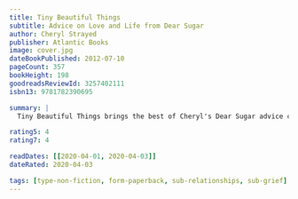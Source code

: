 ```yaml
---
title: Tiny Beautiful Things
subtitle: Advice on Love and Life from Dear Sugar
author: Cheryl Strayed
publisher: Atlantic Books
image: cover.jpg
dateBookPublished: 2012-07-10
pageCount: 357
bookHeight: 198
goodreadsReviewId: 3257402111
isbn13: 9781782390695

summary: |
  Tiny Beautiful Things brings the best of Cheryl's Dear Sugar advice column in one place and includes never-before-published entries and a new introduction by Steve Almond. Rich with humour, insight, compassion and absolute honesty, this book is a balm for everything life throws our way.

rating5: 4
rating7: 4

readDates: [[2020-04-01, 2020-04-03]]
dateRated: 2020-04-03

tags: [type-non-fiction, form-paperback, sub-relationships, sub-grief]
---
```

